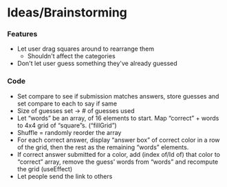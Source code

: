 # Ideas/Brainstorming

### Features
- Let user drag squares around to rearrange them
    - Shouldn't affect the categories
- Don't let user guess something they've already guessed

### Code
- Set compare to see if submission matches answers, store guesses and set compare to each to 
say if same
- Size of guesses set -> # of guesses used
- Let “words” be an array, of 16 elements to start. Map “correct” + words to 4x4 grid of 
“square”s. (“fillGrid”)
- Shuffle = randomly reorder the array
- For each correct answer, display “answer box” of correct color in a row of the grid, then the 
rest as the remaining “words” elements.
- If correct answer submitted for a color, add (index of/Id of) that color to “correct” array, 
remove the guess’ words from “words” and recompute the grid (useEffect)
- Let people send the link to others